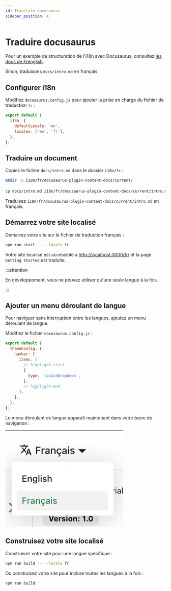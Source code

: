 ```yaml
---
id: Translate docusaurus
sidebar_position: 4
---
```


# Traduire docusaurus

Pour un exemple de structuration de l'i18n avec Docusaurus, consultez [les docs de Frenglish](https://github.com/viv-cheung/frenglish-docs).

Sinon, traduisons `docs/intro.md` en français.

## Configurer i18n

Modifiez `docusaurus.config.js` pour ajouter la prise en charge du fichier de traduction `fr` :

```js title="docusaurus.config.js"
export default {
  i18n: {
    defaultLocale: 'en',
    locales: ['en', 'fr'],
  },
};
```

## Traduire un document

Copiez le fichier `docs/intro.md` dans le dossier `i18n/fr` :

```bash
mkdir -p i18n/fr/docusaurus-plugin-content-docs/current/

cp docs/intro.md i18n/fr/docusaurus-plugin-content-docs/current/intro.md
```

Traduisez `i18n/fr/docusaurus-plugin-content-docs/current/intro.md` en français.

## Démarrez votre site localisé

Démarrez votre site sur le fichier de traduction français :

```bash
npm run start -- --locale fr
```

Votre site localisé est accessible à [http://localhost:3000/fr/](http://localhost:3000/fr/) et la page `Getting Started` est traduite.

:::attention

En développement, vous ne pouvez utiliser qu'une seule langue à la fois.

:::

## Ajouter un menu déroulant de langue

Pour naviguer sans interruption entre les langues, ajoutez un menu déroulant de langue.

Modifiez le fichier `docusaurus.config.js` :

```js title="docusaurus.config.js"
export default {
  themeConfig: {
    navbar: {
      items: [
        // highlight-start
        {
          type: 'localeDropdown',
        },
        // highlight-end
      ],
    },
  },
};
```

Le menu déroulant de langue apparaît maintenant dans votre barre de navigation :

![Menu déroulant de langue](./img/localeDropdown.png)

## Construisez votre site localisé

Construisez votre site pour une langue spécifique :

```bash
npm run build -- --locale fr
```

Ou construisez votre site pour inclure toutes les langues à la fois :

```bash
npm run build
```